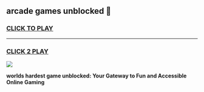 
## arcade games unblocked 👋
<h3>
<a href="https://premium.freeplayer.one?title=arcade_games_unblocked&ref=13F">CLICK TO PLAY</a></h3>
<hr>

<h3>
<a href="https://premium.freeplayer.one?title=arcade_games_unblocked&ref=13F">CLICK 2 PLAY</a>
  
</h3>

<a href="https://premium.freeplayer.one?title=arcade_games_unblocked&ref=12F/"><img src="https://clearcache.store/games.png"></a>


**worlds hardest game unblocked: Your Gateway to Fun and Accessible Online Gaming**
